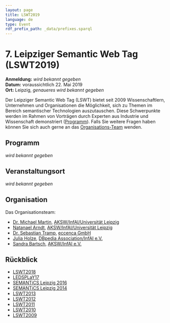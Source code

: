 ```yaml
---
layout: page
title: LSWT2019
language: de
type: Event
rdf_prefix_path: _data/prefixes.sparql
---
```


# 7. Leipziger Semantic Web Tag (LSWT2019)

**Anmeldung:** *wird bekannt gegeben*<br/>
**Datum:** voraussichtlich 22. Mai 2019<br/>
**Ort:** Leipzig, *genaueres wird bekannt gegeben*<br/>

Der Leipziger Semantic Web Tag (LSWT) bietet seit 2009 Wissenschaftlern, Unternehmen und Organisationen die Möglichkeit, sich zu Themen im Bereich semantischer Technologien auszutauschen.
Diese Schwerpunkte werden im Rahmen von Vorträgen durch Experten aus Industrie und Wissenschaft demonstriert ([Programm](#programm)).
Falls Sie weitere Fragen haben können Sie sich auch gerne an das [Organisations-Team](#organisation) wenden.


## Programm

*wird bekannt gegeben*

## Veranstaltungsort

*wird bekannt gegeben*

## Organisation

Das Organisationsteam:

* [Dr. Michael Martin](http://aksw.org/MichaelMartin), [AKSW/InfAI/Universität Leipzig](http://aksw.org/)
* [Natanael Arndt](http://aksw.org/NatanaelArndt), [AKSW/InfAI/Universität Leipzig](http://aksw.org/)
* [Dr. Sebastian Tramp](http://aksw.org/SebastianTramp), [eccenca GmbH](https://www.eccenca.com)
* [Julia Holze](http://aksw.org/SandraBartsch), [DBpedia Association/InfAI e.V.](http://infai.org/)
* [Sandra Bartsch](http://aksw.org/SandraBartsch), [AKSW/InfAI e.V.](http://infai.org/)

## Rückblick

- [LSWT2018](https://www.leds-projekt.de/lswt2018.html)
- [LEDSPLaY17](https://informatik2017.de/ws29-ledsplay17/)
- [SEMANTiCS Leipzig 2016](https://2016.semantics.cc/)
- [SEMANTiCS Leipzig 2014](https://2014.semantics.cc/)
- [LSWT2013](http://aksw.org/Events/2013/LeipzigerSemanticWebTag)
- [LSWT2012](https://web.archive.org/web/20150530150440/http://wiki.aksw.org/Events/2012/LeipzigerSemanticWebDay)
- [LSWT2011](https://web.archive.org/web/20120926225119/http://aksw.org/Events/2011/LeipzigerSemanticWebDay)
- [LSWT2010](https://web.archive.org/web/20131219160129/http://wiki.aksw.org/Events/2010/LeipzigerSemanticWebDay)
- [LSWT2009](https://web.archive.org/web/20150808075745/http://wiki.aksw.org:80/Events/2009/LeipzigerSemanticWebDay)
